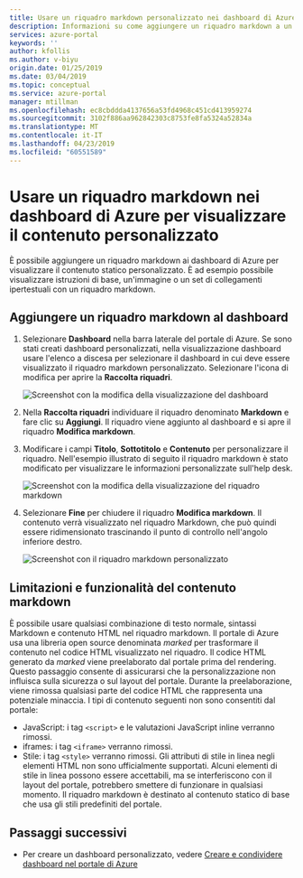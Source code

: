 ```yaml
---
title: Usare un riquadro markdown personalizzato nei dashboard di Azure
description: Informazioni su come aggiungere un riquadro markdown a un dashboard di Azure per visualizzare il contenuto statico
services: azure-portal
keywords: ''
author: kfollis
ms.author: v-biyu
origin.date: 01/25/2019
ms.date: 03/04/2019
ms.topic: conceptual
ms.service: azure-portal
manager: mtillman
ms.openlocfilehash: ec8cbddda4137656a53fd4968c451cd413959274
ms.sourcegitcommit: 3102f886aa962842303c8753fe8fa5324a52834a
ms.translationtype: MT
ms.contentlocale: it-IT
ms.lasthandoff: 04/23/2019
ms.locfileid: "60551589"
---
```

# <a name="use-a-markdown-tile-on-azure-dashboards-to-show-custom-content"></a>Usare un riquadro markdown nei dashboard di Azure per visualizzare il contenuto personalizzato

È possibile aggiungere un riquadro markdown ai dashboard di Azure per visualizzare il contenuto statico personalizzato. È ad esempio possibile visualizzare istruzioni di base, un'immagine o un set di collegamenti ipertestuali con un riquadro markdown.

## <a name="add-a-markdown-tile-to-your-dashboard"></a>Aggiungere un riquadro markdown al dashboard

1. Selezionare **Dashboard** nella barra laterale del portale di Azure. Se sono stati creati dashboard personalizzati, nella visualizzazione dashboard usare l'elenco a discesa per selezionare il dashboard in cui deve essere visualizzato il riquadro markdown personalizzato. Selezionare l'icona di modifica per aprire la **Raccolta riquadri**.

   ![Screenshot con la modifica della visualizzazione del dashboard](./media/azure-portal-markdown-tile/azure-portal-dashboard-edit.png)

2. Nella **Raccolta riquadri** individuare il riquadro denominato **Markdown** e fare clic su **Aggiungi**. Il riquadro viene aggiunto al dashboard e si apre il riquadro **Modifica markdown**.

3. Modificare i campi **Titolo**, **Sottotitolo** e **Contenuto** per personalizzare il riquadro. Nell'esempio illustrato di seguito il riquadro markdown è stato modificato per visualizzare le informazioni personalizzate sull'help desk.

   ![Screenshot con la modifica della visualizzazione del riquadro markdown](./media/azure-portal-markdown-tile/azure-portal-edit-markdown-tile.png)

4. Selezionare **Fine** per chiudere il riquadro **Modifica markdown**. Il contenuto verrà visualizzato nel riquadro Markdown, che può quindi essere ridimensionato trascinando il punto di controllo nell'angolo inferiore destro.

   ![Screenshot con il riquadro markdown personalizzato](./media/azure-portal-markdown-tile/azure-portal-custom-markdown-tile.png)

## <a name="markdown-content-capabilities-and-limitations"></a>Limitazioni e funzionalità del contenuto markdown

È possibile usare qualsiasi combinazione di testo normale, sintassi Markdown e contenuto HTML nel riquadro markdown. Il portale di Azure usa una libreria open source denominata _marked_ per trasformare il contenuto nel codice HTML visualizzato nel riquadro. Il codice HTML generato da _marked_ viene preelaborato dal portale prima del rendering. Questo passaggio consente di assicurarsi che la personalizzazione non influisca sulla sicurezza o sul layout del portale. Durante la preelaborazione, viene rimossa qualsiasi parte del codice HTML che rappresenta una potenziale minaccia. I tipi di contenuto seguenti non sono consentiti dal portale:

* JavaScript: i tag `<script>` e le valutazioni JavaScript inline verranno rimossi.
* iframes: i tag `<iframe>` verranno rimossi.
* Stile: i tag `<style>` verranno rimossi. Gli attributi di stile in linea negli elementi HTML non sono ufficialmente supportati. Alcuni elementi di stile in linea possono essere accettabili, ma se interferiscono con il layout del portale, potrebbero smettere di funzionare in qualsiasi momento. Il riquadro markdown è destinato al contenuto statico di base che usa gli stili predefiniti del portale.

## <a name="next-steps"></a>Passaggi successivi

* Per creare un dashboard personalizzato, vedere [Creare e condividere dashboard nel portale di Azure](../azure-portal/azure-portal-dashboards.md)
